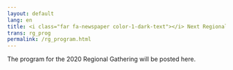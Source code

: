 ```yaml
---
layout: default
lang: en
title: <i class="far fa-newspaper color-1-dark-text"></i> Next Regional Gathering Program
trans: rg_prog
permalink: /rg_program.html
---
```

The program for the 2020 Regional Gathering will be posted here.
